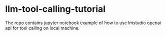 # llm-tool-calling-tutorial

The repo contains jupyter notebook example of how to use lmstudio openai api for tool calling on local machine.
